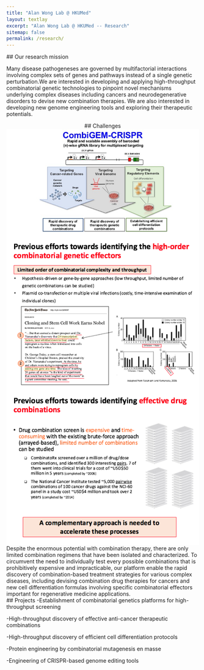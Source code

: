 ```yaml
---
title: "Alan Wong Lab @ HKUMed"
layout: textlay
excerpt: "Alan Wong Lab @ HKUMed -- Research"
sitemap: false
permalink: /research/
---
```

<div style="text-align: left"> 
## Our research mission

Many disease pathogeneses are governed by multifactorial interactions involving complex sets of genes and pathways instead of a single genetic perturbation.We are interested in developing and applying high-throughput combinatorial genetic technologies to pinpoint novel mechanisms underlying complex diseases including cancers and neurodegenerative disorders to devise new combination therapies. We are also interested in developing new genome engineering tools and exploring their therapeutic potentials.
</div>
<div style="text-align:center">
## Challenges
<img align="center" display="block" src="/images/misc/platform.jpg">
<img align="center" display="block" src="/images/misc/prev.png">
<img align="center" display="block" src="/images/misc/drugs.png">
</div>
<div style="text-align: left"> 
Despite the enormous potential with combination therapy, there are only limited combination regimens that have been isolated and characterized. 
To circumvent the need to individually test every possible combinations that is prohibitively expensive and impracticable, our platform enable the rapid discovery of combination-based treatment strategies for various complex diseases, including devising combination drug therapies for cancers and new cell differentiation formulas involving specific combinatorial effectors important for regenerative medicine applications.
</div>
<div align="left">
## Projects
-Establishment of combinatorial genetics platforms for high-throughput screening


-High-throughput discovery of effective anti-cancer therapeutic combinations


-High-throughput discovery of efficient cell differentiation protocols


-Protein engineering by combinatorial mutagenesis en masse


-Engineering of CRISPR-based genome editing tools
</div>


